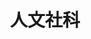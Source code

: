 ---
title: "人文社科"
feature: https://cdn.jsdelivr.net/gh/yuukoamamiya/pic/20210128114855.jpg
description: "互联网键盘哲学家马上到你家门口"
---